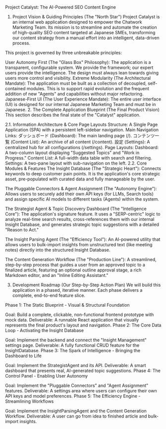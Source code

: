 Project Catalyst: The AI-Powered SEO Content Engine
1. Project Vision & Guiding Principles (The "North Star")
Project Catalyst is an internal web application designed to empower the Chatwork Marketing Team. Its mission is to streamline and automate the creation of high-quality SEO content targeted at Japanese SMEs, transforming our content strategy from a manual effort into an intelligent, data-driven process.

This project is governed by three unbreakable principles:

User Autonomy First (The "Glass Box" Philosophy): The application is a transparent, configurable system. We provide the framework; our expert users provide the intelligence. The design must always lean towards giving users more control and visibility.
Extreme Modularity (The Architectural Mandate): The application must be built as a collection of decoupled, self-contained modules. This is to support rapid evolution and the frequent addition of new "Agents" and capabilities without major refactoring.
Japanese-First UI (The User Experience Mandate): The entire user interface (UI) is designed for our internal Japanese Marketing Team and must be in Japanese.
2. The Complete Application Blueprint (The Final Product Vision)
This section describes the final state of the "Catalyst" application.

2.1. Information Architecture & Core Page Layouts
Structure: A Single Page Application (SPA) with a persistent left-sidebar navigation.
Main Navigation Links:
ダッシュボード (Dashboard): The main landing page (/).
コンテンツ一覧 (Content List): An archive of all content (/content).
設定 (Settings): A centralized hub for all configurations (/settings).
Page Layouts:
Dashboard: A two-column layout displaying "Suggested Topics" and "Work in Progress."
Content List: A full-width data table with search and filtering.
Settings: A two-pane layout with sub-navigation on the left.
2.2. Core Modules & Features
The Insight Database (The "Strategic Heart"): Connects keywords to deep customer pain points. It is the application's core strategic asset, pre-populated with curated data and fully manageable by the user.

The Pluggable Connectors & Agent Assignment (The "Autonomy Engine"): Allows users to securely add their own API keys (for LLMs, Search tools) and assign specific AI models to different tasks (Agents) within the system.

The Strategist Agent & Topic Discovery Dashboard (The "Intelligence Core"): The application's signature feature. It uses a "SERP-centric" logic to analyze real-time search results, cross-references them with our internal Insight Database, and generates strategic topic suggestions with a detailed "Reason to Act."

The Insight Parsing Agent (The "Efficiency Tool"): An AI-powered utility that allows users to bulk-import insights from unstructured text (like meeting notes) directly into the structured Insight Database.

The Content Generation Workflow (The "Production Line"): A streamlined, step-by-step process that guides a user from an approved topic to a finalized article, featuring an optional outline approval stage, a rich Markdown editor, and an "Inline Editing Assistant."

3. Development Roadmap (Our Step-by-Step Action Plan)
We will build this application in a phased, iterative manner. Each phase delivers a complete, end-to-end feature slice.

Phase 1: The Static Blueprint - Visual & Structural Foundation

Goal: Build a complete, clickable, non-functional frontend prototype with mock data.
Deliverable: A runnable React application that visually represents the final product's layout and navigation.
Phase 2: The Core Data Loop - Activating the Insight Database

Goal: Implement the backend and connect the "Insight Management" settings page.
Deliverable: A fully functional CRUD feature for the InsightDatabase.
Phase 3: The Spark of Intelligence - Bringing the Dashboard to Life

Goal: Implement the StrategistAgent and its API.
Deliverable: A smart dashboard that presents real, AI-generated topic suggestions.
Phase 4: The Control Panel - Enabling User Autonomy

Goal: Implement the "Pluggable Connectors" and "Agent Assignment" features.
Deliverable: A settings area where users can configure their own API keys and model preferences.
Phase 5: The Efficiency Engine - Streamlining Workflows

Goal: Implement the InsightParsingAgent and the Content Generation Workflow.
Deliverable: A user can go from idea to finished article and bulk-import insights.
